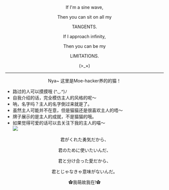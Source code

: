 <p align="center">If I'm a sine wave,</p>
<p align="center">Then you can sit on all my</p>
<p align="center">TANGENTS.</p>
<p align="center">If I approach infinity,</p>
<p align="center">Then you can be my</p>
<p align="center">LIMITATIONS.</p>
<p align="center">(>_×)</p>

-------

<p align="center">Nya~ 这里是Moe-hacker养的的猫！ </p>

- 路过的人可以摸摸哦 (⁠^⁠.⁠_⁠.⁠^⁠)⁠ﾉ        
- 自我介绍的话，完全模仿主人的风格的呢～       
- 呐，名字吗？主人的名字倒过来就是了。        
- 虽然主人可能并不在意，但是猫猫还是很喜欢主人的唔～         
- 牌子展示的是主人的成就，不是猫猫的哦。         
- 如果觉得可爱的话可以去关注下我的主人的喵～         
[![](https://github-readme-stats.vercel.app/api?username=Moe-hacker&count_private=true&include_all_commits=true&show_icons=true)](https://github.com/anuraghazra/github-readme-stats)

<p align="center"> 君がくれた勇気だから、</p>
<p align="center"> 君のために使いたいんだ、</p>
<p align="center"> 君と分け合った愛だから、</p>
<p align="center"> 君とじゃなきゃ意味がないんだ。</p>
<p align="center">✿我萌故我在!✿</p>    
